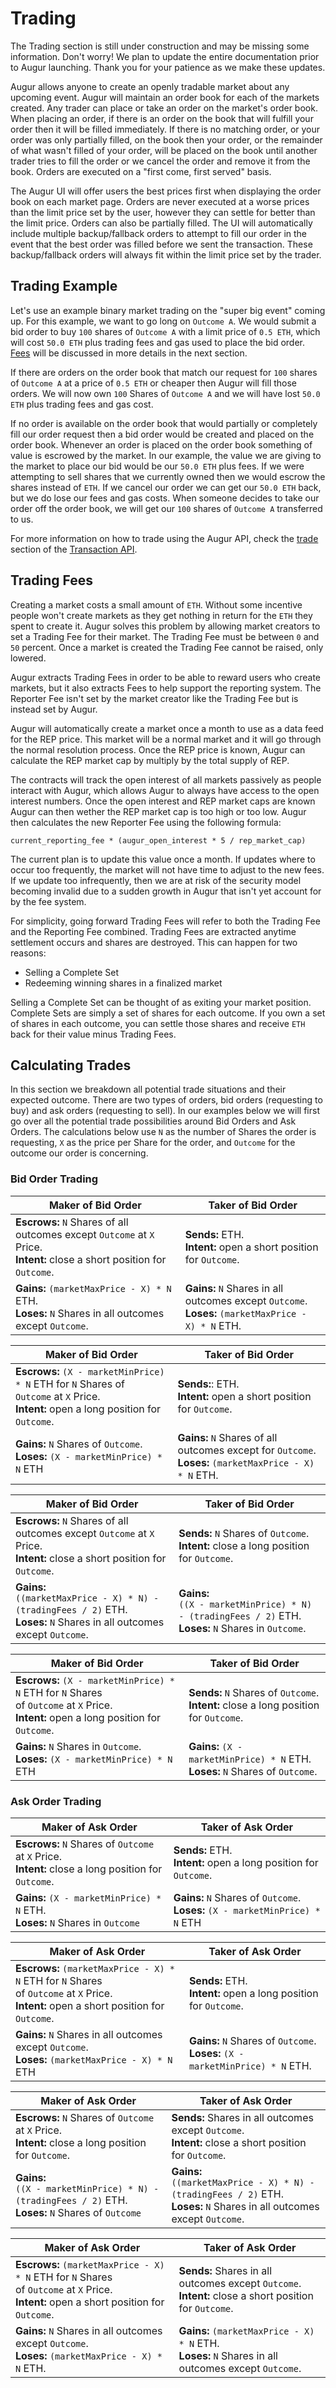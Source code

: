 Trading
========
<aside class="notice">The Trading section is still under construction and may be missing some information. Don't worry! We plan to update the entire documentation prior to Augur launching. Thank you for your patience as we make these updates.</aside>

Augur allows anyone to create an openly tradable market about any upcoming event. Augur will maintain an order book for each of the markets created. Any trader can place or take an order on the market's order book. When placing an order, if there is an order on the book that will fulfill your order then it will be filled immediately. If there is no matching order, or your order was only partially filled, on the book then your order, or the remainder of what wasn't filled of your order, will be placed on the book until another trader tries to fill the order or we cancel the order and remove it from the book. Orders are executed on a "first come, first served" basis.

The Augur UI will offer users the best prices first when displaying the order book on each market page. Orders are never executed at a worse prices than the limit price set by the user, however they can settle for better than the limit price. Orders can also be partially filled. The UI will automatically include multiple backup/fallback orders to attempt to fill our order in the event that the best order was filled before we sent the transaction. These backup/fallback orders will always fit within the limit price set by the trader.

Trading Example
---------------
Let's use an example binary market trading on the "super big event" coming up. For this example, we want to go long on `Outcome A`. We would submit a bid order to buy `100` shares of `Outcome A` with a limit price of `0.5 ETH`, which will cost `50.0 ETH` plus trading fees and gas used to place the bid order. [Fees](#trading-fees) will be discussed in more details in the next section.

If there are orders on the order book that match our request for `100` shares of `Outcome A` at a price of `0.5 ETH` or cheaper then Augur will fill those orders. We will now own `100` Shares of `Outcome A` and we will have lost `50.0 ETH` plus trading fees and gas cost.

If no order is available on the order book that would partially or completely fill our order request then a bid order would be created and placed on the order book. Whenever an order is placed on the order book something of value is escrowed by the market. In our example, the value we are giving to the market to place our bid would be our `50.0 ETH` plus fees. If we were attempting to sell shares that we currently owned then we would escrow the shares instead of `ETH`. If we cancel our order we can get our `50.0 ETH` back, but we do lose our fees and gas costs. When someone decides to take our order off the order book, we will get our `100` shares of `Outcome A` transferred to us.

For more information on how to trade using the Augur API, check the [trade](#trade-tx-api) section of the [Transaction API](#transaction-api).

<!--
- Trading Fees
- Reporting Fees and how they work
- Complete Sets
- Worst Case Loss outline and examples

  -->
Trading Fees
------------
<!--
Outline of this section:

- why do they exist
- how are they set
- how do they effect trades/when are they extracted

-->

Creating a market costs a small amount of `ETH`. Without some incentive people won't create markets as they get nothing in return for the `ETH` they spent to create it. Augur solves this problem by allowing market creators to set a Trading Fee for their market. The Trading Fee must be between `0` and `50` percent. Once a market is created the Trading Fee cannot be raised, only lowered.

Augur extracts Trading Fees in order to be able to reward users who create markets, but it also extracts Fees to help support the reporting system. The Reporter Fee isn't set by the market creator like the Trading Fee but is instead set by Augur.

Augur will automatically create a market once a month to use as a data feed for the REP price. This market will be a normal market and it will go through the normal resolution process. Once the REP price is known, Augur can calculate the REP market cap by multiply by the total supply of REP.

The contracts will track the open interest of all markets passively as people interact with Augur, which allows Augur to always have access to the open interest numbers. Once the open interest and REP market caps are known Augur can then wether the REP market cap is too high or too low. Augur then calculates the new Reporter Fee using the following formula:

`current_reporting_fee * (augur_open_interest * 5 / rep_market_cap)`

The current plan is to update this value once a month. If updates where to occur too frequently, the market will not have time to adjust to the new fees. If we update too infrequently, then we are at risk of the security model becoming invalid due to a sudden growth in Augur that isn't yet account for by the fee system.

For simplicity, going forward Trading Fees will refer to both the Trading Fee and the Reporting Fee combined. Trading Fees are extracted anytime settlement occurs and shares are destroyed. This can happen for two reasons:

- Selling a Complete Set
- Redeeming winning shares in a finalized market

Selling a Complete Set can be thought of as exiting your market position. Complete Sets are simply a set of shares for each outcome. If you own a set of shares in each outcome, you can settle those shares and receive `ETH` back for their value minus Trading Fees.

Calculating Trades
------------------
<!--
- Overview of calculations
- Complete Sets - under the hood section?
- all potential outcomes - in a table? -->
In this section we breakdown all potential trade situations and their expected outcome. There are two types of orders, bid orders (requesting to buy) and ask orders (requesting to sell). In our examples below we will first go over all the potential trade possibilities around Bid Orders and Ask Orders. The calculations below use `N` as the number of Shares the order is requesting, `X` as the price per Share for the order, and `Outcome` for the outcome our order is concerning.

### Bid Order Trading

Maker of Bid Order | Taker of Bid Order
--- | ---
**Escrows:** `N` Shares of all outcomes except `Outcome` at `X` Price.<br/> **Intent:** close a short position for `Outcome`. | **Sends:** ETH.<br/> **Intent:** open a short position for `Outcome`.
**Gains:** `(marketMaxPrice - X) * N` ETH. <br/>**Loses:** `N` Shares in all outcomes except `Outcome`. | **Gains:** `N` Shares in all outcomes except `Outcome`. <br/>**Loses:** <span style="white-space: nowrap;">`(marketMaxPrice - X) * N`</span> ETH.

Maker of Bid Order | Taker of Bid Order
--- | ---
**Escrows:** `(X - marketMinPrice) * N` ETH for `N` Shares of <br/>`Outcome` at `X` Price.<br/> **Intent:** open a long position for `Outcome`. | **Sends:**: ETH.<br/> **Intent:** open a short position for `Outcome`.
**Gains:** `N` Shares of `Outcome`. <br/>**Loses:** `(X - marketMinPrice) * N` ETH | **Gains:** `N` Shares of all outcomes except for `Outcome`. <br/>**Loses:** `(marketMaxPrice - X) * N` ETH.

Maker of Bid Order | Taker of Bid Order
--- | ---
**Escrows:** `N` Shares of all outcomes except `Outcome` at `X` Price.<br/> **Intent:** close a short position for `Outcome`. | **Sends:** `N` Shares of `Outcome`.<br/>**Intent:** close a long position for `Outcome`.
**Gains:** <br/><span style="white-space: nowrap;">`((marketMaxPrice - X) * N) - (tradingFees / 2)`</span> ETH. <br/>**Loses:** `N` Shares in all outcomes except `Outcome`. | **Gains:** <br/><span style="white-space: nowrap;">`((X - marketMinPrice) * N) - (tradingFees / 2)`</span> ETH. <br/>**Loses:** `N` Shares in `Outcome`.

Maker of Bid Order | Taker of Bid Order
--- | ---
**Escrows:** `(X - marketMinPrice) * N` ETH for `N` Shares<br/> of `Outcome` at `X` Price.<br/>**Intent:** open a long position for `Outcome`. | **Sends:** `N` Shares of `Outcome`.<br/> **Intent:** close a long position for `Outcome`.
**Gains:** `N` Shares in `Outcome`. <br/>**Loses:** `(X - marketMinPrice) * N` ETH | **Gains:** `(X - marketMinPrice) * N` ETH. <br/>**Loses:** `N` Shares of `Outcome`.


### Ask Order Trading

Maker of Ask Order | Taker of Ask Order
--- | ---
**Escrows:** `N` Shares of `Outcome` at `X` Price.<br/> **Intent:** close a long position for `Outcome`. | **Sends:** ETH.<br/>**Intent:** open a long position for `Outcome`.
**Gains:** `(X - marketMinPrice) * N` ETH. <br/>**Loses:** `N` Shares in `Outcome` | **Gains:** `N` Shares of `Outcome`. <br/>**Loses:** `(X - marketMinPrice) * N` ETH

Maker of Ask Order | Taker of Ask Order
--- | ---
**Escrows:** `(marketMaxPrice - X) * N` ETH for `N` Shares<br/> of `Outcome` at `X` Price.<br/> **Intent:** open a short position for `Outcome`. | **Sends:** ETH.<br/> **Intent:** open a long position for `Outcome`.
**Gains:** `N` Shares in all outcomes except `Outcome`. <br/>**Loses:** `(marketMaxPrice - X) * N` ETH | **Gains:** `N` Shares of `Outcome`. <br/>**Loses:** `(X - marketMinPrice) * N` ETH.

Maker of Ask Order | Taker of Ask Order
--- | ---
**Escrows:** `N` Shares of `Outcome` at `X` Price.<br/> **Intent:** close a long position for `Outcome`. | **Sends:** Shares in all outcomes except `Outcome`. <br/> **Intent:** close a short position for `Outcome`.
**Gains:** <br/><span style="white-space: nowrap;">`((X - marketMinPrice) * N) - (tradingFees / 2)`</span> ETH. <br/>**Loses:** `N` Shares of `Outcome` | **Gains:** <br/><span style="white-space: nowrap;">`((marketMaxPrice - X) * N) - (tradingFees / 2)`</span> ETH. <br/>**Loses:** `N` Shares in all outcomes except `Outcome`.

Maker of Ask Order | Taker of Ask Order
--- | ---
**Escrows:** `(marketMaxPrice - X) * N` ETH for `N` Shares<br/> of `Outcome` at `X` Price.<br/> **Intent:** open a short position for `Outcome`. | **Sends:** Shares in all outcomes except `Outcome`.<br/> **Intent:** close a short position for `Outcome`.
**Gains:** `N` Shares in all outcomes except `Outcome`. <br/>**Loses:** `(marketMaxPrice - X) * N` ETH. | **Gains:** `(marketMaxPrice - X) * N` ETH. <br/>**Loses:** `N` Shares in all outcomes except `Outcome`.
